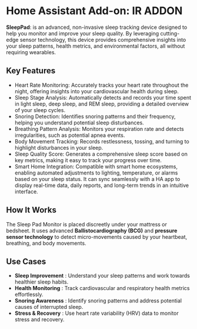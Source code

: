 # Home Assistant Add-on: IR ADDON

**SleepPad**: is an advanced, non-invasive sleep tracking device designed to help you monitor and improve your sleep quality. By leveraging cutting-edge sensor technology, this device provides comprehensive insights into your sleep patterns, health metrics, and environmental factors, all without requiring wearables.

## Key Features

* Heart Rate Monitoring: Accurately tracks your heart rate throughout the night, offering insights into your cardiovascular health during sleep.
* Sleep Stage Analysis: Automatically detects and records your time spent in light sleep, deep sleep, and REM sleep, providing a detailed overview of your sleep cycles.
* Snoring Detection: Identifies snoring patterns and their frequency, helping you understand potential sleep disturbances.
* Breathing Pattern Analysis: Monitors your respiration rate and detects irregularities, such as potential apnea events.
* Body Movement Tracking: Records restlessness, tossing, and turning to highlight disturbances in your sleep.
* Sleep Quality Score: Generates a comprehensive sleep score based on key metrics, making it easy to track your progress over time.
* Smart Home Integration: Compatible with smart home ecosystems, enabling automated adjustments to lighting, temperature, or alarms based on your sleep status. It can sync seamlessly with a HA app to display real-time data, daily reports, and long-term trends in an intuitive interface.

## How It Works

The Sleep Pad Monitor is placed discreetly under your mattress or bedsheet. It uses advanced **Ballistocardiography (BCG)** and **pressure sensor technology** to detect micro-movements caused by your heartbeat, breathing, and body movements.

## Use Cases

* **Sleep Improvement** : Understand your sleep patterns and work towards healthier sleep habits.
* **Health Monitoring** : Track cardiovascular and respiratory health metrics effortlessly.
* **Snoring Awareness** : Identify snoring patterns and address potential causes of interrupted sleep.
* **Stress & Recovery** : Use heart rate variability (HRV) data to monitor stress and recovery.

[discord-shield]: https://img.shields.io/discord/478094546522079232.svg
[discord]: https://discord.me/hassioaddons
[forum-shield]: https://img.shields.io/badge/community-forum-brightgreen.svg
[forum]: https://community.home-assistant.io/t/home-assistant-community-add-on-wireguard/134662?u=frenck
[github-sponsors-shield]: https://frenck.dev/wp-content/uploads/2019/12/github_sponsor.png
[github-sponsors]: https://github.com/sponsors/frenck
[maintenance-shield]: https://img.shields.io/maintenance/yes/2024.svg
[patreon-shield]: https://frenck.dev/wp-content/uploads/2019/12/patreon.png
[patreon]: https://www.patreon.com/frenck
[project-stage-shield]: https://img.shields.io/badge/project%20stage-experimental-yellow.svg
[release-shield]: https://img.shields.io/badge/version-v0.10.2-blue.svg
[release]: https://github.com/hassio-addons/addon-wireguard/tree/v0.10.2
[wireguard]: https://www.wireguard.com
